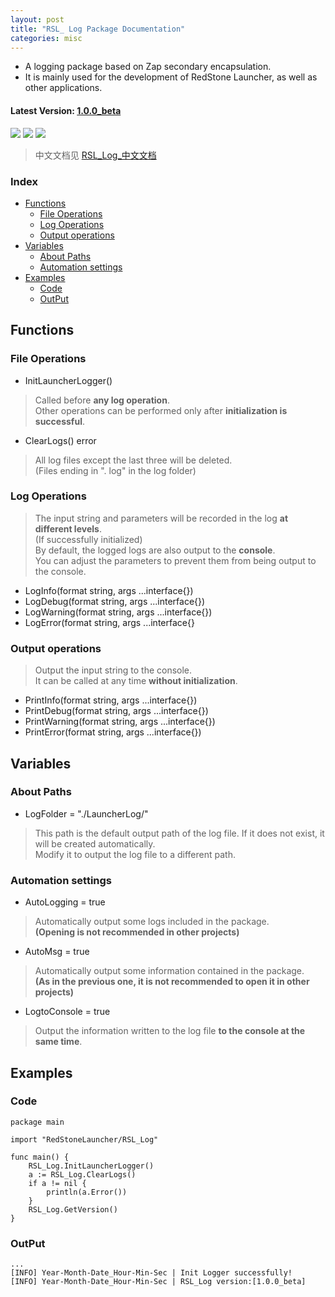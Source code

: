 ```yaml
---
layout: post
title: "RSL_ Log Package Documentation"
categories: misc
---
```


* A logging package based on Zap secondary encapsulation.
* It is mainly used for the development of RedStone Launcher, as well as other applications.

#### Latest Version: [1.0.0_beta](https://github.com/TimeOoout/RedStone-Launcher/tree/master/RSL_Log)

> 

<img src="https://img.shields.io/badge/RedStone Skin-Launcher_Modules-red" /> <img src="https://img.shields.io/badge/MineCraft_Launcher-RedStone_Launcher-brightgreen" /> <img src="https://img.shields.io/badge/RSL_Log-1.0.0_beta-brightgreen" />

>




> 中文文档见 [RSL_Log_中文文档](https://timeooout.github.io/misc/2022/10/19/RSL_-Log-%E4%B8%AD%E6%96%87%E6%96%87%E6%A1%A3.html)

### Index
- [Functions](#functions)
  - [File Operations](#file-operations)
  - [Log Operations](#log-operations)
  - [Output operations](#output-operations)
- [Variables](#variables)
  - [About Paths](#about-paths)
  - [Automation settings](#automation-settings)
- [Examples](#examples)
  - [Code](#code)
  - [OutPut](#output)

## Functions
### File Operations


* InitLauncherLogger()


> Called before **any log operation**. \
> Other operations can be performed only after **initialization is successful**.


* ClearLogs() error


> All log files except the last three will be deleted.\
> (Files ending in ". log" in the log folder)

### Log Operations


> The input string and parameters will be recorded in the log **at different levels**.\
> (If successfully initialized)\
> By default, the logged logs are also output to the **console**.\
> You can adjust the parameters to prevent them from being output to the console.


* LogInfo(format string, args ...interface{})
* LogDebug(format string, args ...interface{})
* LogWarning(format string, args ...interface{})
* LogError(format string, args ...interface{}

 
### Output operations


> Output the input string to the console.\
> It can be called at any time **without initialization**.


* PrintInfo(format string, args ...interface{})
* PrintDebug(format string, args ...interface{})
* PrintWarning(format string, args ...interface{})
* PrintError(format string, args ...interface{})



## Variables
### About Paths


* LogFolder = "./LauncherLog/"


> This path is the default output path of the log file. If it does not exist, it will be created automatically.\
> Modify it to output the log file to a different path.


### Automation settings

* AutoLogging = true


> Automatically output some logs included in the package. \
> **(Opening is not recommended in other projects)**


* AutoMsg = true


> Automatically output some information contained in the package. \
> **(As in the previous one, it is not recommended to open it in other projects)**


* LogtoConsole = true


> Output the information written to the log file **to the console at the same time**.

## Examples
### Code
```
package main

import "RedStoneLauncher/RSL_Log"

func main() {
	RSL_Log.InitLauncherLogger()
	a := RSL_Log.ClearLogs()
	if a != nil {
		println(a.Error())
	}
	RSL_Log.GetVersion()
}

```
### OutPut
```
...
[INFO] Year-Month-Date_Hour-Min-Sec | Init Logger successfully! 
[INFO] Year-Month-Date_Hour-Min-Sec | RSL_Log version:[1.0.0_beta]

```